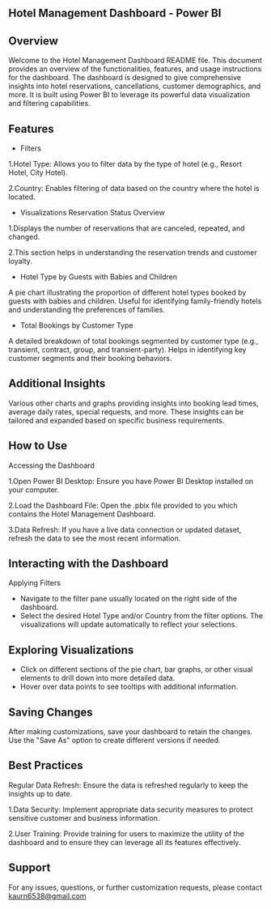 ## Hotel Management Dashboard - Power BI
## Overview
Welcome to the Hotel Management Dashboard README file. This document provides an overview of the functionalities, features, and usage instructions for the dashboard. The dashboard is designed to give comprehensive insights into hotel reservations, cancellations, customer demographics, and more. It is built using Power BI to leverage its powerful data visualization and filtering capabilities.

## Features
*    Filters
  
1.Hotel Type: Allows you to filter data by the type of hotel (e.g., Resort Hotel, City Hotel).

2.Country: Enables filtering of data based on the country where the hotel is located.

*    Visualizations
Reservation Status Overview

1.Displays the number of reservations that are canceled, repeated, and changed.

2.This section helps in understanding the reservation trends and customer loyalty.

*    Hotel Type by Guests with Babies and Children

A pie chart illustrating the proportion of different hotel types booked by guests with babies and children.
Useful for identifying family-friendly hotels and understanding the preferences of families.

*    Total Bookings by Customer Type

A detailed breakdown of total bookings segmented by customer type (e.g., transient, contract, group, and transient-party).
Helps in identifying key customer segments and their booking behaviors.

## Additional Insights

Various other charts and graphs providing insights into booking lead times, average daily rates, special requests, and more.
These insights can be tailored and expanded based on specific business requirements.

## How to Use
Accessing the Dashboard

1.Open Power BI Desktop: Ensure you have Power BI Desktop installed on your computer.

2.Load the Dashboard File: Open the .pbix file provided to you which contains the Hotel Management Dashboard.

3.Data Refresh: If you have a live data connection or updated dataset, refresh the data to see the most recent information.

## Interacting with the Dashboard
Applying Filters

*    Navigate to the filter pane usually located on the right side of the dashboard.
*    Select the desired Hotel Type and/or Country from the filter options. The visualizations will update automatically to reflect your selections.

## Exploring Visualizations

*    Click on different sections of the pie chart, bar graphs, or other visual elements to drill down into more detailed data.
*    Hover over data points to see tooltips with additional information.

## Saving Changes

After making customizations, save your dashboard to retain the changes. Use the "Save As" option to create different versions if needed.

## Best Practices
Regular Data Refresh: Ensure the data is refreshed regularly to keep the insights up to date.

1.Data Security: Implement appropriate data security measures to protect sensitive customer and business information.

2.User Training: Provide training for users to maximize the utility of the dashboard and to ensure they can leverage all its features effectively.

## Support
For any issues, questions, or further customization requests, please contact kaurn6538@gmail.com
